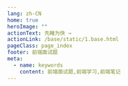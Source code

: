 ```yaml
---
lang: zh-CN
home: true
heroImage: ""
actionText: 先睹为快 →
actionLink: /base/static/1.base.html
pageClass: page_index
footer: 前端面试题
meta:
  - name: keywords
    content: 前端面试题,前端学习,前端笔记
---
```


<template>
    <div class="cont">
        <div id="large-header" class="large-header"></div>
        <mindmap v-model="data" height="1000"></mindmap>
    </div>
</template>

<script>
import mindmap from '@hellowuxin/mindmap'

export default {
  name: 'App',
  components: {
    mindmap
  },
  data: () => ({
    data: [
      {
        name:"前端面试",
        children:
          [
            {
              name:"基础面试题",
              children:[
                  {name:"构建基础篇", children: []},
                  {name:"开发技巧", children: []}
              ]
            },
            {
              name:"高级面试题",
              children:[
                  {name:"vue组件精讲", children: []}
              ]
            },
            {
              name:"大厂面试题",
              children:[
                  {name:"Vue源码解析", children: []},
                  {name:"Element源码解析", children: []}
              ]
            }
          ]
      }
    ]
  })
}
</script>

